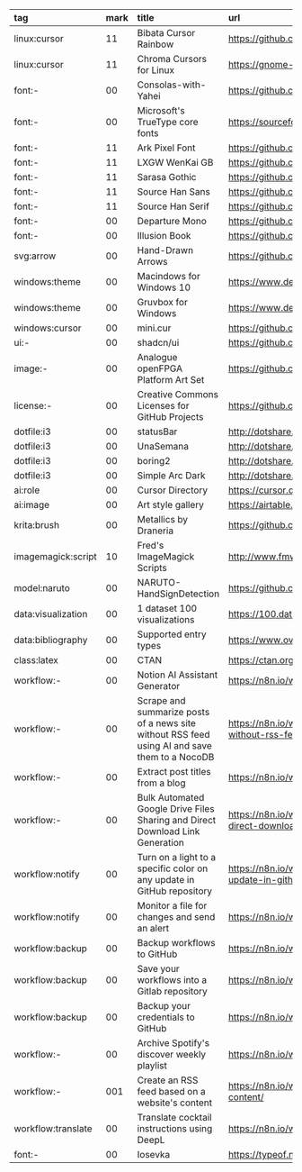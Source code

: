 tag                | mark | title                                                                                         | url
:-                 | :-   | :-                                                                                            | :-
linux:cursor       | 11   | Bibata Cursor Rainbow                                                                         | https://github.com/ful1e5/Bibata_Cursor_Rainbow
linux:cursor       | 11   | Chroma Cursors for Linux                                                                      | https://gnome-look.org/p/2045954
font:-             | 00   | Consolas-with-Yahei                                                                           | https://github.com/crvdgc/Consolas-with-Yahei
font:-             | 00   | Microsoft's TrueType core fonts                                                               | https://sourceforge.net/projects/corefonts
font:-             | 11   | Ark Pixel Font                                                                                | https://github.com/TakWolf/ark-pixel-font
font:-             | 11   | LXGW WenKai GB                                                                                | https://github.com/lxgw/LxgwWenkaiGB
font:-             | 11   | Sarasa Gothic                                                                                 | https://github.com/be5invis/Sarasa-Gothic
font:-             | 11   | Source Han Sans                                                                               | https://github.com/adobe-fonts/source-han-sans
font:-             | 11   | Source Han Serif                                                                              | https://github.com/adobe-fonts/source-han-serif
font:-             | 00   | Departure Mono                                                                                | https://github.com/rektdeckard/departure-mono
font:-             | 00   | Illusion Book                                                                                 | https://github.com/StevenLZH/IllusionBook
svg:arrow          | 00   | Hand-Drawn Arrows                                                                             | https://github.com/eronred/handy-arrows
windows:theme      | 00   | Macindows for Windows 10                                                                      | https://www.deviantart.com/niivu/art/Macindows-for-Windows-10-870073866
windows:theme      | 00   | Gruvbox for Windows                                                                           | https://www.deviantart.com/niivu/art/Gruvbox-for-Windows-913766735
windows:cursor     | 00   | mini.cur                                                                                      | https://github.com/rghv234/mini.cur
ui:-               | 00   | shadcn/ui                                                                                     | https://github.com/shadcn-ui/ui
image:-            | 00   | Analogue openFPGA Platform Art Set                                                            | https://github.com/spiritualized1997/openFPGA-Platform-Art-Set
license:-          | 00   | Creative Commons Licenses for GitHub Projects                                                 | https://github.com/santisoler/cc-licenses
dotfile:i3         | 00   | statusBar                                                                                     | http://dotshare.it/dots/24/
dotfile:i3         | 00   | UnaSemana                                                                                     | http://dotshare.it/dots/307/
dotfile:i3         | 00   | boring2                                                                                       | http://dotshare.it/dots/588/
dotfile:i3         | 00   | Simple Arc Dark                                                                               | http://dotshare.it/dots/1446/
ai:role            | 00   | Cursor Directory                                                                              | https://cursor.directory/
ai:image           | 00   | Art style gallery                                                                             | https://airtable.com/appGc7YdwCFVYwTK8/shrY4CRFRaIhLjiBe/tbldCHol3ABwHG9ex
krita:brush        | 00   | Metallics by Draneria                                                                         | https://github.com/Draneria/Metallics-by-Draneria_Krita-Brushes
imagemagick:script | 10   | Fred's ImageMagick Scripts                                                                    | http://www.fmwconcepts.com/imagemagick/filmgrain/index.php
model:naruto       | 00   | NARUTO-HandSignDetection                                                                      | https://github.com/Kazuhito00/NARUTO-HandSignDetection
data:visualization | 00   | 1 dataset 100 visualizations                                                                  | https://100.datavizproject.com/
data:bibliography  | 00   | Supported entry types                                                                         | https://www.overleaf.com/learn/latex/Bibliography_management_with_biblatex
class:latex        | 00   | CTAN                                                                                          | https://ctan.org/topic/class
workflow:-         | 00   | Notion AI Assistant Generator                                                                 | https://n8n.io/workflows/2415-notion-ai-assistant-generator/
workflow:-         | 00   | Scrape and summarize posts of a news site without RSS feed using AI and save them to a NocoDB | https://n8n.io/workflows/2180-scrape-and-summarize-posts-of-a-news-site-without-rss-feed-using-ai-and-save-them-to-a-nocodb/
workflow:-         | 00   | Extract post titles from a blog                                                               | https://n8n.io/workflows/434-extract-post-titles-from-a-blog/
workflow:-         | 00   | Bulk Automated Google Drive Files Sharing and Direct Download Link Generation                 | https://n8n.io/workflows/2042-bulk-automated-google-drive-files-sharing-and-direct-download-link-generation/
workflow:notify    | 00   | Turn on a light to a specific color on any update in GitHub repository                        | https://n8n.io/workflows/1856-turn-on-a-light-to-a-specific-color-on-any-update-in-github-repository/
workflow:notify    | 00   | Monitor a file for changes and send an alert                                                  | https://n8n.io/workflows/967-monitor-a-file-for-changes-and-send-an-alert/
workflow:backup    | 00   | Backup workflows to GitHub                                                                    | https://n8n.io/workflows/1222-backup-workflows-to-github/
workflow:backup    | 00   | Save your workflows into a Gitlab repository                                                  | https://n8n.io/workflows/2385-save-your-workflows-into-a-gitlab-repository/
workflow:backup    | 00   | Backup your credentials to GitHub                                                             | https://n8n.io/workflows/2307-backup-your-credentials-to-github/
workflow:-         | 00   | Archive Spotify's discover weekly playlist                                                    | https://n8n.io/workflows/697-archive-spotifys-discover-weekly-playlist/
workflow:-         | 001  | Create an RSS feed based on a website's content                                               | https://n8n.io/workflows/1418-create-an-rss-feed-based-on-a-websites-content/
workflow:translate | 00   | Translate cocktail instructions using DeepL                                                   | https://n8n.io/workflows/998-translate-cocktail-instructions-using-deepl/
font:- | 00 | Iosevka | https://typeof.net/Iosevka/